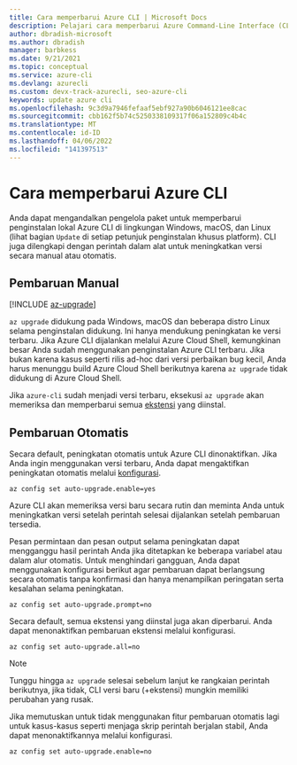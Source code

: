 ```yaml
---
title: Cara memperbarui Azure CLI | Microsoft Docs
description: Pelajari cara memperbarui Azure Command-Line Interface (CLI) dengan melakukan pembaruan manual atau mengaktifkan peningkatan otomatis untuk CLI.
author: dbradish-microsoft
ms.author: dbradish
manager: barbkess
ms.date: 9/21/2021
ms.topic: conceptual
ms.service: azure-cli
ms.devlang: azurecli
ms.custom: devx-track-azurecli, seo-azure-cli
keywords: update azure cli
ms.openlocfilehash: 9c3d9a7946fefaaf5ebf927a90b6046121ee8cac
ms.sourcegitcommit: cbb162f5b74c5250338109317f06a152809c4b4c
ms.translationtype: MT
ms.contentlocale: id-ID
ms.lasthandoff: 04/06/2022
ms.locfileid: "141397513"
---
```

# <a name="how-to-update-the-azure-cli"></a>Cara memperbarui Azure CLI

Anda dapat mengandalkan pengelola paket untuk memperbarui penginstalan lokal Azure CLI di lingkungan Windows, macOS, dan Linux (lihat bagian `Update` di setiap petunjuk penginstalan khusus platform). CLI juga dilengkapi dengan perintah dalam alat untuk meningkatkan versi secara manual atau otomatis.

## <a name="manual-update"></a>Pembaruan Manual
[!INCLUDE [az-upgrade](includes/az-upgrade.md)]

`az upgrade` didukung pada Windows, macOS dan beberapa distro Linux selama penginstalan didukung. Ini hanya mendukung peningkatan ke versi terbaru. Jika Azure CLI dijalankan melalui Azure Cloud Shell, kemungkinan besar Anda sudah menggunakan penginstalan Azure CLI terbaru. Jika bukan karena kasus seperti rilis ad-hoc dari versi perbaikan bug kecil, Anda harus menunggu build Azure Cloud Shell berikutnya karena `az upgrade` tidak didukung di Azure Cloud Shell.

Jika `azure-cli` sudah menjadi versi terbaru, eksekusi `az upgrade` akan memeriksa dan memperbarui semua [ekstensi](azure-cli-extensions-overview.md) yang diinstal.

## <a name="automatic-update"></a>Pembaruan Otomatis

Secara default, peningkatan otomatis untuk Azure CLI dinonaktifkan. Jika Anda ingin menggunakan versi terbaru, Anda dapat mengaktifkan peningkatan otomatis melalui [konfigurasi](../latest/docs-ref-autogen/config.yml).

```azurecli
az config set auto-upgrade.enable=yes
```

Azure CLI akan memeriksa versi baru secara rutin dan meminta Anda untuk meningkatkan versi setelah perintah selesai dijalankan setelah pembaruan tersedia.

Pesan permintaan dan pesan output selama peningkatan dapat mengganggu hasil perintah Anda jika ditetapkan ke beberapa variabel atau dalam alur otomatis. Untuk menghindari gangguan, Anda dapat menggunakan konfigurasi berikut agar pembaruan dapat berlangsung secara otomatis tanpa konfirmasi dan hanya menampilkan peringatan serta kesalahan selama peningkatan.

```azurecli
az config set auto-upgrade.prompt=no
```

Secara default, semua ekstensi yang diinstal juga akan diperbarui. Anda dapat menonaktifkan pembaruan ekstensi melalui konfigurasi.

```azurecli
az config set auto-upgrade.all=no
```

> [!NOTE]
> Tunggu hingga `az upgrade` selesai sebelum lanjut ke rangkaian perintah berikutnya, jika tidak, CLI versi baru (+ekstensi) mungkin memiliki perubahan yang rusak.

Jika memutuskan untuk tidak menggunakan fitur pembaruan otomatis lagi untuk kasus-kasus seperti menjaga skrip perintah berjalan stabil, Anda dapat menonaktifkannya melalui konfigurasi.
```azurecli
az config set auto-upgrade.enable=no
```